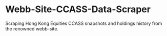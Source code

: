 # Webb-Site-CCASS-Data-Scraper
Scraping Hong Kong Equities CCASS snapshots and holdings history from the renowned webb-site.
